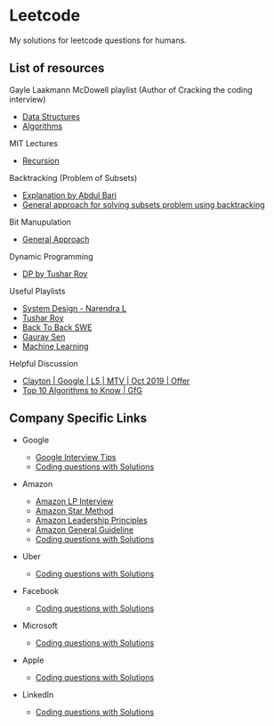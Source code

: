 # Leetcode
My solutions for leetcode questions for humans.


## List of resources 

Gayle Laakmann McDowell playlist (Author of Cracking the coding interview)
  - [Data Structures](https://www.youtube.com/playlist?list=PLI1t_8YX-Apv-UiRlnZwqqrRT8D1RhriX)
  - [Algorithms](https://www.youtube.com/playlist?list=PLI1t_8YX-ApvMthLj56t1Rf-Buio5Y8KL)
  
MIT Lectures
  - [Recursion](https://www.youtube.com/watch?v=WPSeyjX1-4s&t=2064s)
  
Backtracking (Problem of Subsets)
  - [Explanation by Abdul Bari](https://www.youtube.com/watch?v=kyLxTdsT8ws)
  - [General approach for solving subsets problem using backtracking](https://leetcode.com/problems/permutations/discuss/18239/A-general-approach-to-backtracking-questions-in-Java-(Subsets-Permutations-Combination-Sum-Palindrome-Partioning))
  
Bit Manupulation
  - [General Approach](https://leetcode.com/problems/sum-of-two-integers/discuss/84278/A-summary%3A-how-to-use-bit-manipulation-to-solve-problems-easily-and-efficiently)
  
Dynamic Programming
  - [DP by Tushar Roy](https://www.youtube.com/watch?v=8LusJS5-AGo&list=PLgwE03nSxZ4GoHvoy6ay6OSBmcJ6BX2h7)
  
Useful Playlists
  - [System Design - Narendra L](https://www.youtube.com/playlist?list=PLkQkbY7JNJuBoTemzQfjym0sqbOHt5fnV)
  - [Tushar Roy](https://www.youtube.com/user/tusharroy2525)
  - [Back To Back SWE](https://www.youtube.com/channel/UCmJz2DV1a3yfgrR7GqRtUUA/playlists)
  - [Gaurav Sen](https://www.youtube.com/channel/UCRPMAqdtSgd0Ipeef7iFsKw)
  - [Machine Learning](https://www.youtube.com/playlist?list=PLblh5JKOoLUICTaGLRoHQDuF_7q2GfuJF)

Helpful Discussion
  - [Clayton | Google | L5 | MTV | Oct 2019 | Offer](https://leetcode.com/discuss/interview-experience/424540/google-l5-mtv-oct-2019-offer)
  - [Top 10 Algorithms to Know | GfG](https://www.geeksforgeeks.org/top-10-algorithms-in-interview-questions/)
  
## Company Specific Links

- Google
  - [Google Interview Tips](https://leetcode.com/discuss/career/449744/google-interview-tips-faqs-answered-resources)
  - [Coding questions with Solutions](https://www.youtube.com/watch?v=qg0CY00qJqI&list=PLi9RQVmJD2fapKJ4DnZzAn55NJfo5IM1c)

- Amazon
    - [Amazon LP Interview](https://www.youtube.com/playlist?list=PLI-WhpYiqcd1W1WrRUNLUilzEIO8KJgUA)
    - [Amazon Star Method](https://interviewsteps.com/blogs/news/amazon-star-method)
    - [Amazon Leadership Principles](https://interviewsteps.com/blogs/news/amazon-leadership-principles-interview)
    - [Amazon General Guideline](https://interviewgenie.com/blog-1/category/Amazon+interviews)
    - [Coding questions with Solutions](https://www.youtube.com/watch?v=St47WCbQa9M&list=PLi9RQVmJD2fZgRyOunLyt94uVbJL43pZ_)
    
 - Uber
     - [Coding questions with Solutions](https://www.youtube.com/watch?v=oGU1At1GFvc&list=PLi9RQVmJD2fbR01PY689X9QC2wiz-qVQO)
 
 - Facebook
     - [Coding questions with Solutions](https://www.youtube.com/watch?v=oHwDqfz1LGw&list=PLi9RQVmJD2fYckvJZSKA4YcUQ4eyNupuY)
     
 - Microsoft
     - [Coding questions with Solutions](https://www.youtube.com/watch?v=2bIxz2pTFaw&list=PLi9RQVmJD2fYMiu6JOL3PiEVh_Is6jAin)
     
 - Apple
     - [Coding questions with Solutions](https://www.youtube.com/watch?v=3RQ5ADUKHsY&list=PLi9RQVmJD2fb2Q_nl9V9IzTstSAUx9vje)
     
 - LinkedIn
     - [Coding questions with Solutions](https://www.youtube.com/watch?v=fZIsEPhSBgM&list=PLi9RQVmJD2fY5Uk0GVf_aBmTaDXctp7zx)   

